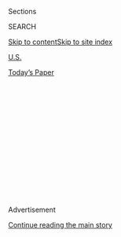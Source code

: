 <div id="app">

<div>

<div>

<div>

<div class="NYTAppHideMasthead css-1q2w90k e1suatyy0">

<div class="section css-ui9rw0 e1suatyy2">

<div class="css-eph4ug er09x8g0">

<div class="css-6n7j50">

</div>

<span class="css-1dv1kvn">Sections</span>

<div class="css-10488qs">

<span class="css-1dv1kvn">SEARCH</span>

</div>

[Skip to content](#site-content)[Skip to site
index](#site-index)

</div>

<div id="masthead-section-label" class="css-1wr3we4 eaxe0e00">

[U.S.](https://www.nytimes.com/section/us)

</div>

<div class="css-10698na e1huz5gh0">

</div>

</div>

<div id="masthead-bar-one" class="section hasLinks css-15hmgas e1csuq9d3">

<div class="css-uqyvli e1csuq9d0">

</div>

<div class="css-1uqjmks e1csuq9d1">

</div>

<div class="css-9e9ivx">

[](https://myaccount.nytimes.com/auth/login?response_type=cookie&client_id=vi)

</div>

<div class="css-1bvtpon e1csuq9d2">

[Today’s
Paper](https://www.nytimes.com/section/todayspaper)

</div>

</div>

</div>

</div>

<div data-aria-hidden="false">

<div id="site-content" data-role="main">

<div>

<div class="css-1aor85t" style="opacity:0.000000001;z-index:-1;visibility:hidden">

<div class="css-1hqnpie">

<div class="css-epjblv">

<span class="css-17xtcya">[U.S.](/section/us)</span><span class="css-x15j1o">|</span><span class="css-fwqvlz">Defiant
Voices Flood U.S. Cities as Women Rally for
Rights</span>

</div>

<div class="css-k008qs">

<div class="css-1iwv8en">

<span class="css-18z7m18"></span>

<div>

</div>

</div>

<span class="css-1n6z4y">https://nyti.ms/2jLxyDE</span>

<div class="css-1705lsu">

<div class="css-4xjgmj">

<div class="css-4skfbu" data-role="toolbar" data-aria-label="Social Media Share buttons, Save button, and Comments Panel with current comment count" data-testid="share-tools">

  - 
  - 
  - 
  - 
    
    <div class="css-6n7j50">
    
    </div>

  - 
  - 

</div>

</div>

</div>

</div>

</div>

</div>

<div class="css-13pd83m">

</div>

<div id="top-wrapper" class="css-1sy8kpn">

<div id="top-slug" class="css-l9onyx">

Advertisement

</div>

[Continue reading the main
story](#after-top)

<div class="ad top-wrapper" style="text-align:center;height:100%;display:block;min-height:250px">

<div id="top" class="place-ad" data-position="top" data-size-key="top">

</div>

</div>

<div id="after-top">

</div>

</div>

<div id="sponsor-wrapper" class="css-1hyfx7x">

<div id="sponsor-slug" class="css-19vbshk">

Supported by

</div>

[Continue reading the main
story](#after-sponsor)

<div id="sponsor" class="ad sponsor-wrapper" style="text-align:center;height:100%;display:block">

</div>

<div id="after-sponsor">

</div>

</div>

<div class="css-1vkm6nb ehdk2mb0">

# Defiant Voices Flood U.S. Cities as Women Rally for Rights

</div>

![<span class="css-16f3y1r e13ogyst0">For Amber Coleman-Mortley, the
Women’s March on Washington was a family
affair.</span><span class="css-cch8ym"><span class="css-1dv1kvn">Credit</span><span class="css-cnj6d5 e1z0qqy90" itemprop="copyrightHolder"><span class="css-1ly73wi e1tej78p0">Credit...</span><span>Ben
C. Solomon/The New York
Times</span></span></span>](https://static01.nyt.com/images/2017/01/22/us/22womena-march-videostill/22womena-march-videostill-videoSixteenByNine3000.jpg)

<div class="css-xt80pu e12qa4dv0">

<div class="css-18e8msd">

<div class="css-vp77d3 epjyd6m0">

<div class="css-1baulvz">

By <span class="css-1baulvz" itemprop="name">Susan Chira</span> and
[<span class="css-1baulvz last-byline" itemprop="name">Yamiche
Alcindor</span>](http://www.nytimes.com/by/yamiche-alcindor)

</div>

</div>

  - Jan. 21,
    2017

  - 
    
    <div class="css-4xjgmj">
    
    <div class="css-d8bdto" data-role="toolbar" data-aria-label="Social Media Share buttons, Save button, and Comments Panel with current comment count" data-testid="share-tools">
    
      - 
      - 
      - 
      - 
        
        <div class="css-6n7j50">
        
        </div>
    
      - 
      - 
    
    </div>
    
    </div>

</div>

</div>

<div class="section meteredContent css-1r7ky0e" name="articleBody" itemprop="articleBody">

<div class="css-1fanzo5 StoryBodyCompanionColumn">

<div class="css-53u6y8">

WASHINGTON — The day after what many had assumed would be the
inauguration of the first female president, hundreds of thousands of
women flooded the streets of Washington, and many more marched in cities
across the country, in defiant, jubilant rallies against the man who
defeated her.

Protesters jammed the streets near the Capitol for the main
demonstration, packed so tightly at times that they could barely move.
In Chicago, the size of a rally so quickly outgrew early estimates that
the official march that was scheduled to follow was canceled for safety,
though many paraded through downtown, anyway.

In Manhattan, Fifth Avenue became a tide of signs and symbolic pink
hats, while in downtown Los Angeles, shouts of “love trumps hate” echoed
along a one-mile route leading to City Hall, with many demonstrators
spilling over into adjacent streets in a huge, festival-like atmosphere.

</div>

</div>

<div class="css-1fanzo5 StoryBodyCompanionColumn">

<div class="css-53u6y8">

The marches were the kickoff for what their leaders hope will be a
sustained campaign of protest in a polarized nation, riven by an
election that raised unsettling questions about American values,
out-of-touch elites and barriers to women’s ambitions.

</div>

</div>

![<span class="css-16f3y1r e13ogyst0">Hundreds of thousands of women
came out to march in Washington, D.C. There were also hundreds of
solidarity marches held around the nation and the
world.</span><span class="css-cch8ym"><span class="css-1dv1kvn">Credit</span><span class="css-cnj6d5 e1z0qqy90" itemprop="copyrightHolder"><span class="css-1ly73wi e1tej78p0">Credit...</span><span>Hilary
Swift for The New York
Times</span></span></span>](https://static01.nyt.com/images/2017/01/23/us/23MARCH/23MARCH-videoSixteenByNineJumbo1600-v2.jpg)

<div class="css-1fanzo5 StoryBodyCompanionColumn">

<div class="css-53u6y8">

On successive days, two parallel and separate Americas were on display
in virtually the same location. First there was [President Trump’s
inauguration](https://www.nytimes.com/2017/01/20/us/politics/trump-inauguration-day.html),
his message of an ailing society he would restore to greatness aimed at
the triumphant supporters who thronged Washington on Friday.

Then on Saturday, in what amounted to a counterinauguration, the
speakers, performers and marchers proclaimed allegiance to a profoundly
different vision of the nation. They voiced determination to protect an
array of rights that they believe Mr. Trump threatens, and that they
thought only recently were secure.

“Thank you for understanding that sometimes we must put our bodies where
our beliefs are,” Gloria Steinem, the feminist icon and an honorary
chairwoman of the march, told those gathered in Washington. “Pressing
‘send’ is not enough.”

To mobilize a progressive movement reeling from Hillary Clinton’s
defeat, organizers [broadened the
platform](https://www.womensmarch.com/principles/) beyond longstanding
women’s issues such as abortion, equal pay and sexual assault to include
immigrant rights, police brutality, mass incarceration, voter
suppression and environmental protection.

</div>

</div>

<div class="css-79elbk" data-testid="photoviewer-wrapper">

<div class="css-z3e15g" data-testid="photoviewer-wrapper-hidden">

</div>

<div class="css-1a48zt4 ehw59r15" data-testid="photoviewer-children">

![<span class="css-16f3y1r e13ogyst0" data-aria-hidden="true">Protesters
at the women’s march in Paris on
Saturday.</span><span class="css-cnj6d5 e1z0qqy90" itemprop="copyrightHolder"><span class="css-1ly73wi e1tej78p0">Credit...</span><span>Jacky
Naegelen/Reuters</span></span>](https://static01.nyt.com/images/2017/01/22/us/22MARCH-02a/22MARCH-02a-articleInline.jpg?quality=75&auto=webp&disable=upscale)

</div>

</div>

<div class="css-1fanzo5 StoryBodyCompanionColumn">

<div class="css-53u6y8">

But the march’s origins were in the [outrage and
despair](https://www.nytimes.com/2016/12/30/opinion/sunday/feminism-lost-now-what.html)
of many women after an election that placed gender in the spotlight as
never before.

Mrs. Clinton assertively claimed the mantle of history, offering herself
as the champion of women and families, and calling out her opponent for
[boasting of forcing himself on
women](https://www.nytimes.com/2016/10/08/us/politics/donald-trump-women.html)
in a recording that prompted a national conversation about sexual
assault. In a sly allusion to the crude remarks Mr. Trump made on the
tape, many marchers, women and men alike, wore pink “pussy hats”
sporting cat ears.

In Washington, demonstrators old and young pushed strollers and hoisted
children onto their shoulders or guided elderly parents through the
milling crowds. They waved handmade signs: “Hate Does Not Make America
Great,” “I Will Not Go Back Quietly to the 1950s” and “I’m 17 — Fear
Me\!” They chanted, “This is what democracy looks like.’”

Emma Wendt, 13, came with a large group of family members and
schoolmates from Kensington, Md., for a simple reason: “being part of
history.”

</div>

</div>

<div class="css-1sngw6j">

[](https://www.nytimes.com/interactive/2017/01/21/world/womens-march-pictures.html)

<div class="css-1eoytci">

![](https://static01.nyt.com/images/2017/01/21/us/womens-march/womens-march-square640.png)

</div>

<div class="css-1rha1bf">

## Pictures From the 2017 Women’s Marches on Every Continent

Crowds in hundreds of cities around the world gathered in conjunction
with the Women’s March on Washington.

</div>

</div>

<div class="css-1fanzo5 StoryBodyCompanionColumn">

<div class="css-53u6y8">

The marchers were confronting a president who has appointed just a
handful of women to his cabinet and inner circle, and who has pledged to
nominate a Supreme Court justice who opposes abortion rights and to
dismantle a health care act that covers contraception. His appointees
have track records of voting to cut funding for anti-domestic violence
programs, opposing increases in the minimum wage and restructuring
Medicaid — moves that disproportionately affect women and minorities.

</div>

</div>

<div class="css-1fanzo5 StoryBodyCompanionColumn">

<div class="css-53u6y8">

Crowd estimates were not available in some locations, but a city
official in Washington said that participation there likely surpassed
half a million, according to The Associated Press. Added to the more
than 400,000 that Mayor Bill de Blasio’s office said had marched in New
York City, hundreds of thousands more in Chicago and Los Angeles, and
those who showed up at many other marches nationwide, the total
attendance easily surpassed one million in the United States. Marches
also took place in a number of cities abroad, including Berlin, Paris,
Rome, Amsterdam and Cape Town.

In Boston, where the crowd swelled to 175,000, Senator Elizabeth Warren
looked out at the admiring throngs and conjured up the image of Mr.
Trump’s being sworn in the day before.

“The sight is now burned into my eyes forever,” Ms. Warren said, adding,
“We will use that vision to fight
harder.”

</div>

</div>

<div class="css-1sngw6j">

[](https://www.nytimes.com/interactive/2017/01/22/us/politics/womens-march-trump-crowd-estimates.html)

<div class="css-1eoytci">

![](https://static01.nyt.com/images/2017/01/22/us/politics/womens-march-trump-crowd-estimates-1485071976042/womens-march-trump-crowd-estimates-1485071976042-square640-v2.jpg)

</div>

<div class="css-1rha1bf">

## Crowd Scientists Say Women’s March in Washington Had 3 Times as Many People as Trump’s Inauguration

Estimates by crowd scientists of attendance at events on Friday and
Saturday and how they calculated it.

</div>

</div>

<div class="css-1fanzo5 StoryBodyCompanionColumn">

<div class="css-53u6y8">

Yet women did not protest — or vote — as a bloc. About 53 percent of
white women voted for Mr. Trump, according to exit polls, and many said
his demeaning comments about women mattered less to them than their
belief that he had the independence and business experience to bring
about change, restore well-paying jobs and protect America’s borders.

“The women’s march clearly doesn’t represent all women,” Alex Smith, the
national chairwoman of the College Republicans, said in an email. She
noted [the
exclusion](https://www.nytimes.com/2017/01/18/us/womens-march-abortion.html)
of anti-abortion women’s groups from the event. “It is precisely this
type of dogmatic intransigence that voters rejected.”

The marches came a day after confrontations between anti-Trump
protesters and the police led to more than 200 arrests in Washington.
But Saturday’s demonstrations were peaceful, and counterprotests were
few. In St. Paul, one man was arrested after marchers reported he had
“sprayed irritants” into the crowd, the police said.

</div>

</div>

<div class="css-1fanzo5 StoryBodyCompanionColumn">

<div class="css-53u6y8">

Though the Washington march ended within sight of the White House, and
some demonstrators passed by his recently opened hotel, Mr. Trump did
not cross paths with the crowd. But on Sunday morning, Mr. Trump
acknowledged the demonstrations on Twitter,
[questioning](https://twitter.com/realDonaldTrump/status/823150055418920960)
whether the protesters had
voted.

</div>

</div>

<div class="css-cfo9c3">

</div>

<div class="css-79elbk" data-testid="photoviewer-wrapper">

<div class="css-z3e15g" data-testid="photoviewer-wrapper-hidden">

</div>

<div class="css-1a48zt4 ehw59r15" data-testid="photoviewer-children">

<div class="css-1xdhyk6 erfvjey0">

<span class="css-1ly73wi e1tej78p0">Image</span>

<div class="css-zjzyr8">

<div data-testid="lazyimage-container" style="height:258.4561403508772px">

</div>

</div>

</div>

<span class="css-16f3y1r e13ogyst0" data-aria-hidden="true">A woman wore
a United States flag as a hijab during a protest in front of the
Brandenburg Gate in
Berlin.</span><span class="css-cnj6d5 e1z0qqy90" itemprop="copyrightHolder"><span class="css-1ly73wi e1tej78p0">Credit...</span><span>Gregor
Fischer/DPA, via Agence France-Presse — Getty Images</span></span>

</div>

</div>

<div class="css-1fanzo5 StoryBodyCompanionColumn">

<div class="css-53u6y8">

A little later, Sunday, Mr. Trump [added on
Twitter](https://twitter.com/realDonaldTrump/status/823174199036542980)
that he supported the right of peaceable assembly.

</div>

</div>

<div class="css-cfo9c3">

</div>

<div class="css-1fanzo5 StoryBodyCompanionColumn">

<div class="css-53u6y8">

Among those celebrity performers, were some who had appeared at campaign
events for Mrs. Clinton, including Madonna, who gave a speech, said
toward the end of of the march. “I have thought a lot about blowing up
the White House. But I know that this will not change anything,” she
said. (The Secret Service declined to comment on the remark, though an
investigation seemed unlikely.)

After attending the inauguration on Friday, Mrs. Clinton herself was not
seen at the march. She did, however, acknowledge the moment on Twitter.

“Thanks for standing, speaking & marching for our values @womensmarch,”
she wrote.

</div>

</div>

<div class="css-cfo9c3">

</div>

<div class="css-1fanzo5 StoryBodyCompanionColumn">

<div class="css-53u6y8">

The marches captured the potential and the perils for the progressive
movement — whether it can frame its message to appeal to new generations
and whether it can translate protests into action locally and
nationally.

Plans for Saturday’s march in Washington began as Facebook posts just
after the election by a retired lawyer in Hawaii and a fashion designer
in New York, both of whom are white and had no experience organizing
protests. Soon, protests flooded the feeds urging them to diversify. In
the end, [a triumvirate of African-American, Latina and Muslim women
joined the leadership
team](https://www.nytimes.com/2017/01/09/us/womens-march-on-washington-opens-contentious-dialogues-about-race.html).

<div class="css-79elbk" data-testid="photoviewer-wrapper">

<div class="css-z3e15g" data-testid="photoviewer-wrapper-hidden">

</div>

<div class="css-1a48zt4 ehw59r15" data-testid="photoviewer-children">

<div class="css-zgakxe erfvjey0">

<span class="css-1ly73wi e1tej78p0">Image</span>

<div class="css-zjzyr8">

<div data-testid="lazyimage-container" style="height:537.2631578947369px">

</div>

</div>

</div>

<span class="css-16f3y1r e13ogyst0" data-aria-hidden="true">In a sly
allusion to crude remarks made by Mr. Trump about sexual assault, many
marchers wore hats sporting cat
ears.</span><span class="css-cnj6d5 e1z0qqy90" itemprop="copyrightHolder"><span class="css-1ly73wi e1tej78p0">Credit...</span><span>Hilary
Swift for The New York Times</span></span>

</div>

</div>

The march’s initial struggles echoed broader debates in the movement
about whether the courting of new demographic groups alienated the white
working-class voters who had carried Mr. Trump to victory, or whether
white women had betrayed gender solidarity by voting for him. Yet on
Saturday, these tensions did not deter a multiracial, multigenerational
turnout. Mothers marched with daughters and granddaughters; whole
families, including husbands and sons, marched arm in arm.

Mikhael Tara Garver, 37, of Brooklyn, who marched with her mother,
recalled how her family had reacted after the election: “We were all
calling my great-aunts because we all knew how important Hillary was to
them and how important surviving to see that moment was for them.”

Another family came from Baltimore. “We have to get away from fear,”
said Lureen Grace Wiggins, 49. Her daughter, Eden, 17, was exhilarated
by the size of the crowd: “When you’re out here and people see you, they
know you care.”

The march was rich in historical allusions — most deliberately, the 1963
march led by the Rev. Dr. Martin Luther King Jr. But it echoed many
other marches, including those in the 1970s that brought hundreds of
thousands of women to the streets championing an Equal Rights Amendment
that was ultimately defeated, and those from the late 1990s and on for
abortion rights, culminating in a 2004 March for Women’s Lives that
organizers said drew more than one million to the capital.

</div>

</div>

<div class="css-1fanzo5 StoryBodyCompanionColumn">

<div class="css-53u6y8">

Saturday’s march happened to come just six days before quite a different
one: the annual March for Life by opponents of abortion.

But perhaps the most apt analogy, said Ellen Fitzpatrick, the author of
“The Highest Glass Ceiling,” was to the 1913 suffragists’ march on
Washington, timed to coincide with the inauguration of President Woodrow
Wilson. Led by the renowned suffragist Alice Paul, it featured a lawyer,
Inez Milholland, riding a white horse down Pennsylvania Avenue, with 24
floats, nine marching bands and luminaries like Helen Keller. The women
were hooted and jeered at and roughed up by the police, prompting
congressional hearings and generating public sympathy. They won the vote
seven years later.

Faye Wattleton, the former president of Planned Parenthood, said that
women have always had to regroup, even after they thought battles were
won. “This is not new,” she said. “We have to go back to the battlefield
and re-fight the wars against women.”

</div>

</div>

</div>

<div>

</div>

<div>

</div>

<div>

</div>

<div>

<div id="bottom-wrapper" class="css-1ede5it">

<div id="bottom-slug" class="css-l9onyx">

Advertisement

</div>

[Continue reading the main
story](#after-bottom)

<div id="bottom" class="ad bottom-wrapper" style="text-align:center;height:100%;display:block;min-height:90px">

</div>

<div id="after-bottom">

</div>

</div>

</div>

</div>

</div>

## Site Index

<div>

</div>

## Site Information Navigation

  - [© <span>2020</span> <span>The New York Times
    Company</span>](https://help.nytimes.com/hc/en-us/articles/115014792127-Copyright-notice)

<!-- end list -->

  - [NYTCo](https://www.nytco.com/)
  - [Contact
    Us](https://help.nytimes.com/hc/en-us/articles/115015385887-Contact-Us)
  - [Work with us](https://www.nytco.com/careers/)
  - [Advertise](https://nytmediakit.com/)
  - [T Brand Studio](http://www.tbrandstudio.com/)
  - [Your Ad
    Choices](https://www.nytimes.com/privacy/cookie-policy#how-do-i-manage-trackers)
  - [Privacy](https://www.nytimes.com/privacy)
  - [Terms of
    Service](https://help.nytimes.com/hc/en-us/articles/115014893428-Terms-of-service)
  - [Terms of
    Sale](https://help.nytimes.com/hc/en-us/articles/115014893968-Terms-of-sale)
  - [Site
    Map](https://spiderbites.nytimes.com)
  - [Help](https://help.nytimes.com/hc/en-us)
  - [Subscriptions](https://www.nytimes.com/subscription?campaignId=37WXW)

</div>

</div>

</div>

</div>
